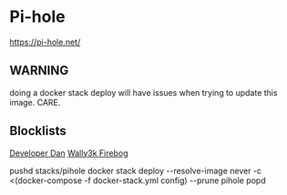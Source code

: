 # Pi-hole
https://pi-hole.net/

## WARNING
doing a docker stack deploy will have issues when trying to update this image. CARE.

## Blocklists
[Developer Dan](https://www.github.developerdan.com/hosts/)
[Wally3k Firebog](https://firebog.net/)

pushd stacks/pihole
docker stack deploy --resolve-image never -c <(docker-compose -f docker-stack.yml config) --prune pihole
popd
